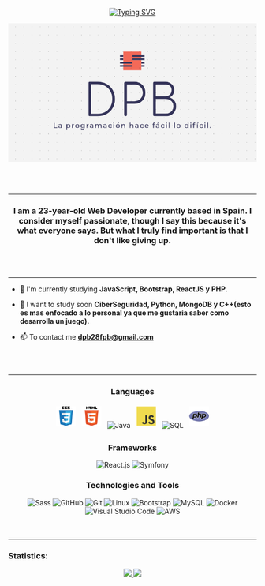 <p align="center">
<a href="https://git.io/typing-svg"><img src="https://readme-typing-svg.demolab.com?font=Fira+Code&pause=1000&center=true&color=FF8245&random=false&width=460&lines=Hola+%F0%9F%91%8B%2C+Soy+Daulin" alt="Typing SVG" /></a>
</p>

<p align="center">
  <img src="images/logo.PNG" />
</p>

<br>
<br>
<hr>

<h3 align="center">I am a 23-year-old Web Developer currently based in Spain. I consider myself passionate, though I say this because it's what everyone says. But what I truly find important is that I don't like giving up.</h3>

<br>
<br>
<hr>

- 🌱 I'm currently studying **JavaScript, Bootstrap, ReactJS y PHP.**

- ​🔮​ I want to study soon **CiberSeguridad, Python, MongoDB y C++(esto es mas enfocado a lo personal ya que me gustaria saber como desarrolla un juego).**

- 📫 To contact me **dpb28fpb@gmail.com**
<br>
<br>
<hr>

<h3 align="center">Languages</h3>

<div align="center">

<img style="padding: 4px;" src="https://raw.githubusercontent.com/devicons/devicon/master/icons/css3/css3-original-wordmark.svg" 
alt="css3" width="40" height="40"/>
<img style="padding: 4px;" src="https://raw.githubusercontent.com/devicons/devicon/master/icons/html5/html5-original-wordmark.svg" alt="html5" width="40" height="40"/>
<img style="padding: 4px;" src="https://cdn.icon-icons.com/icons2/2415/PNG/512/java_plain_wordmark_logo_icon_146457.png" alt="Java"
alt="java" width="40" height="40">
<img style="padding: 4px;" src="https://raw.githubusercontent.com/devicons/devicon/master/icons/javascript/javascript-original.svg" alt="javascript" width="40" height="40"/>
<img style="padding: 4px;" src="https://cdn-icons-png.flaticon.com/512/3161/3161158.png"
alt="SQL" width="40" height="40">
<img style="padding: 4px;" src="https://raw.githubusercontent.com/devicons/devicon/master/icons/php/php-original.svg" alt="php" width="40" height="40"/>

</div>

<h3 align="center">Frameworks</h3>
    <div align="center">
        <img src="https://img.shields.io/badge/React.js%20-%2320232a.svg?style=for-the-badge&logo=react&logoColor=%2361DAFB" alt="React.js">
        <img src="https://img.shields.io/badge/Symfony%20-%23000000.svg?style=for-the-badge&logo=symfony&logoColor=white" alt="Symfony">
    </div>

<h3 align="center">Technologies and Tools</h3>
    <div align="center">
      <img src="https://img.shields.io/badge/Sass%20-%23CC6699.svg?style=for-the-badge&logo=sass&logoColor=white" alt="Sass">
      <img src="https://img.shields.io/badge/GitHub%20-%23121011.svg?style=for-the-badge&logo=github&logoColor=white" alt="GitHub">
      <img src="https://img.shields.io/badge/Git%20-%23F05033.svg?style=for-the-badge&logo=git&logoColor=white" alt="Git">
      <img src="https://img.shields.io/badge/Linux-FCC624?style=for-the-badge&logo=linux&logoColor=black" alt="Linux">
      <img src="https://img.shields.io/badge/Bootstrap%20-%23563D7C.svg?style=for-the-badge&logo=bootstrap&logoColor=white" alt="Bootstrap">
      <img src="https://img.shields.io/badge/MySQL-4479A1?style=for-the-badge&logo=mysql&logoColor=white" alt="MySQL">
      <img src="https://img.shields.io/badge/Docker-2496ED?style=for-the-badge&logo=docker&logoColor=white" alt="Docker">
      <img src="https://img.shields.io/badge/Visual%20Studio%20Code-007ACC?style=for-the-badge&logo=visualstudiocode&logoColor=white" alt="Visual Studio Code">
      <img src="https://img.shields.io/badge/AWS-232F3E?style=for-the-badge&logo=amazonaws&logoColor=white" alt="AWS">
    </div>
<br>
<br>
<hr>

<h3 align="left">Statistics:</h3>
<p align="center">
<a href="https://github.com/DPB12">
  <img height="180em" src="https://github-readme-stats-eight-theta.vercel.app/api?username=DPB12&show_icons=true&theme=algolia&include_all_commits=true&count_private=true"/>
  <img height="180em" src="https://github-readme-stats-eight-theta.vercel.app/api/top-langs/?username=DPB12&layout=compact&langs_count=8&theme=algolia"/>
</a>
</p>
